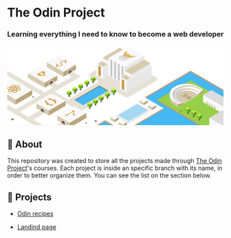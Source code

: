 # The Odin Project
### Learning everything I need to know to become a web developer

<img src="https://raw.githubusercontent.com/moouro/the-odin-project/main/img/img1.svg" alt="the-odin-project"/>


## 📜 About 
This repository was created to store all the projects made through <a href="https://www.theodinproject.com/">The Odin Project</a>'s courses. Each project is inside an specific branch with its name, in order to better organize them. You can see the list on the section below.




## 🚀 Projects

* [Odin recipes](https://github.com/moouro/the-odin-project/tree/main/html-odin-recipes) 

* [Landind page](https://github.com/moouro/the-odin-project/tree/main/landing-page) 









